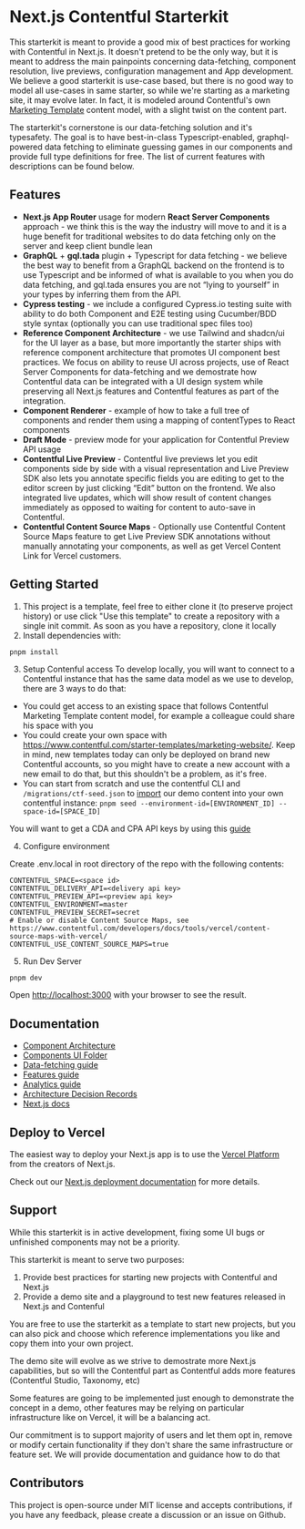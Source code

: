 # Next.js Contentful Starterkit

This starterkit is meant to provide a good mix of best practices for working with Contentful in Next.js. It doesn't pretend to be the only way, but it is meant to address the main painpoints concerning data-fetching, component resolution, live previews, configuration management and App development. We believe a good starterkit is use-case based, but there is no good way to model all use-cases in same starter, so while we're starting as a marketing site, it may evolve later. In fact, it is modeled around Contentful's own [Marketing Template](https://www.contentful.com/starter-templates/marketing-website/) content model, with a slight twist on the content part.

The starterkit's cornerstone is our data-fetching solution and it's typesafety. The goal is to have best-in-class Typescript-enabled, graphql-powered data fetching to eliminate guessing games in our components and provide full type definitions for free. The list of current features with descriptions can be found below.

## Features

- **Next.js App Router** usage for modern **React Server Components** approach - we think this is the way the industry will move to and it is a huge benefit for traditional websites to do data fetching only on the server and keep client bundle lean
- **GraphQL** + **gql.tada** plugin + Typescript for data fetching - we believe the best way to benefit from a GraphQL backend on the frontend is to use Typescript and be informed of what is available to you when you do data fetching, and gql.tada ensures you are not “lying to yourself” in your types by inferring them from the API.
- **Cypress testing** - we include a configured Cypress.io testing suite with ability to do both Component and E2E testing using Cucumber/BDD style syntax (optionally you can use traditional spec files too)
- **Reference Component Architecture** - we use Tailwind and shadcn/ui for the UI layer as a base, but more importantly the starter ships with reference component architecture that promotes UI component best practices. We focus on ability to reuse UI across projects, use of React Server Components for data-fetching and we demostrate how Contentful data can be integrated with a UI design system while preserving all Next.js features and Contentful features as part of the integration.
- **Component Renderer** - example of how to take a full tree of components and render them using a mapping of contentTypes to React components
- **Draft Mode** - preview mode for your application for Contentful Preview API usage
- **Contentful Live Preview** - Contentful live previews let you edit components side by side with a visual representation and Live Preview SDK also lets you annotate specific fields you are editing to get to the editor screen by just clicking “Edit” button on the frontend. We also integrated live updates, which will show result of content changes immediately as opposed to waiting for content to auto-save in Contentful.
- **Contentful Content Source Maps** - Optionally use Contentful Content Source Maps feature to get Live Preview SDK annotations without manually annotating your components, as well as get Vercel Content Link for Vercel customers.

## Getting Started

1. This project is a template, feel free to either clone it (to preserve project history) or use click "Use this template" to create a repository with a single init commit.
   As soon as you have a repository, clone it locally
2. Install dependencies with:

```
pnpm install
```

3. Setup Contenful access
   To develop locally, you will want to connect to a Contentful instance that has the same data model as we use to develop, there are 3 ways to do that:

- You could get access to an existing space that follows Contentful Marketing Template content model, for example a colleague could share his space with you
- You could create your own space with https://www.contentful.com/starter-templates/marketing-website/. Keep in mind, new templates today can only be deployed on brand new Contentful accounts, so you might have to create a new account with a new email to do that, but this shouldn't be a problem, as it's free.
- You can start from scratch and use the contentful CLI and `/migrations/ctf-seed.json` to [import](https://www.contentful.com/developers/docs/tutorials/cli/import-and-export/) our demo content into your own contentful instance: `pnpm seed --environment-id=[ENVIRONMENT_ID] --space-id=[SPACE_ID]`

You will want to get a CDA and CPA API keys by using this [guide](https://www.contentful.com/developers/docs/references/authentication/#api-keys-in-the-contentful-web-app)

4. Configure environment

Create .env.local in root directory of the repo with the following contents:

```
CONTENTFUL_SPACE=<space id>
CONTENTFUL_DELIVERY_API=<delivery api key>
CONTENTFUL_PREVIEW_API=<preview api key>
CONTENTFUL_ENVIRONMENT=master
CONTENTFUL_PREVIEW_SECRET=secret
# Enable or disable Content Source Maps, see https://www.contentful.com/developers/docs/tools/vercel/content-source-maps-with-vercel/
CONTENTFUL_USE_CONTENT_SOURCE_MAPS=true
```

5. Run Dev Server

```bash
pnpm dev
```

Open [http://localhost:3000](http://localhost:3000) with your browser to see the result.

## Documentation

- [Component Architecture](./docs/components.md)
- [Components UI Folder](./components/ui/README.md)
- [Data-fetching guide](./docs/data-fetching.md)
- [Features guide](./docs/features.md)
- [Analytics guide](./components/analytics/README.md)
- [Architecture Decision Records](./docs/decisions/)
- [Next.js docs](https://nextjs.org/docs)

## Deploy to Vercel

The easiest way to deploy your Next.js app is to use the [Vercel Platform](https://vercel.com/new?utm_medium=default-template&filter=next.js&utm_source=create-next-app&utm_campaign=create-next-app-readme) from the creators of Next.js.

Check out our [Next.js deployment documentation](https://nextjs.org/docs/deployment) for more details.

## Support

While this starterkit is in active development, fixing some UI bugs or unfinished components may not be a priority.

This starterkit is meant to serve two purposes:

1. Provide best practices for starting new projects with Contentful and Next.js
2. Provide a demo site and a playground to test new features released in Next.js and Contenful

You are free to use the starterkit as a template to start new projects, but you can also pick and choose which reference implementations you like and copy them into your own project.

The demo site will evolve as we strive to demostrate more Next.js capabilities, but so will the Contentful part as Contentful adds more features (Contentful Studio, Taxonomy, etc)

Some features are going to be implemented just enough to demonstrate the concept in a demo, other features may be relying on particular infrastructure like on Vercel, it will be a balancing act.

Our commitment is to support majority of users and let them opt in, remove or modify certain functionality if they don't share the same infrastructure or feature set. We will provide documentation and guidance how to do that

## Contributors

This project is open-source under MIT license and accepts contributions, if you have any feedback, please create a discussion or an issue on Github.
